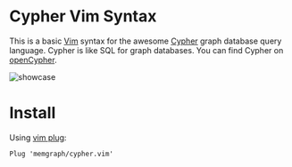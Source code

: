 # Cypher Vim Syntax

This is a basic [Vim](http://www.vim.org) syntax for the awesome [Cypher](https://www.opencypher.org/) graph database query language.  Cypher is like SQL for graph databases.  You can find Cypher on [openCypher](https://www.opencypher.org/).

![showcase](https://imgur.com/0YmtumY)

# Install

Using [vim plug](https://github.com/junegunn/vim-plug):
```vimscript
Plug 'memgraph/cypher.vim'
```
